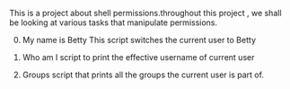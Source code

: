 This is a project about shell permissions.throughout this project , we shall be looking at various tasks that manipulate permissions.

0. My name is Betty
This script switches the current user to Betty

1. Who am I
script to print the effective username of current user

2. Groups
script that prints all the groups the current user is part of.

